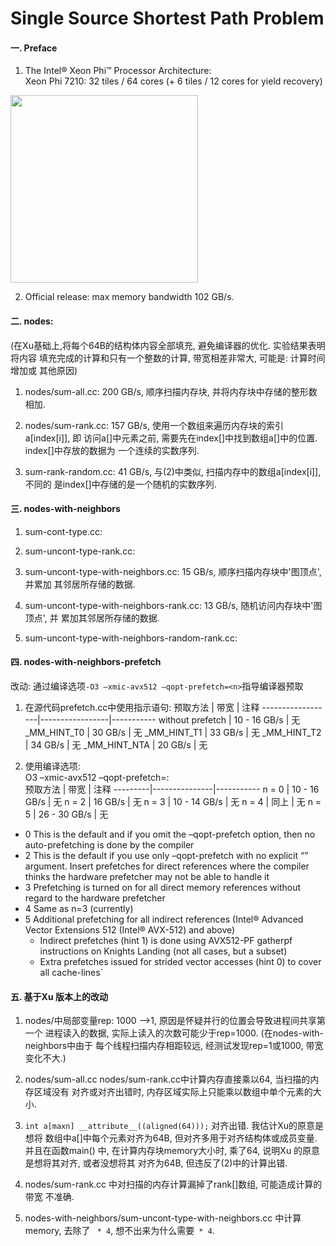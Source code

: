 # Single Source Shortest Path Problem

#### 一. Preface
1. The Intel® Xeon Phi™ Processor Architecture:    
Xeon Phi 7210: 32 tiles / 64 cores (+ 6 tiles / 12 cores for yield recovery)
<img src="https://software.intel.com/sites/default/files/managed/aa/e0/c02-f02-1024x1063.png" width="300">

2. Official release: max memory bandwidth 102 GB/s.


#### 二. nodes:
(在Xu基础上,将每个64B的结构体内容全部填充, 避免编译器的优化. 实验结果表明将内容
填充完成的计算和只有一个整数的计算, 带宽相差非常大, 可能是: 计算时间增加或
其他原因)

1. nodes/sum-all.cc: 200 GB/s, 顺序扫描内存块, 并将内存块中存储的整形数相加.

2. nodes/sum-rank.cc: 157 GB/s, 使用一个数组来遍历内存块的索引a[index[i]], 即
访问a[]中元素之前, 需要先在index[]中找到数组a[]中的位置. index[]中存放的数据为
一个连续的实数序列.

3. sum-rank-random.cc: 41 GB/s, 与(2)中类似, 扫描内存中的数组a[index[i]], 不同的
是index[]中存储的是一个随机的实数序列.

#### 三. nodes-with-neighbors
1. sum-cont-type.cc:

2. sum-uncont-type-rank.cc: 

3. sum-uncont-type-with-neighbors.cc: 15 GB/s, 顺序扫描内存块中'图顶点', 并累加
其邻居所存储的数据.

4. sum-uncont-type-with-neighbors-rank.cc: 13 GB/s, 随机访问内存块中'图顶点', 并
累加其邻居所存储的数据.

5. sum-uncont-type-with-neighbors-random-rank.cc: 


#### 四. nodes-with-neighbors-prefetch
改动: 通过编译选项`-O3 –xmic-avx512 –qopt-prefetch=<n>`指导编译器预取

1. 在源代码prefetch.cc中使用指示语句:
  	      预取方法    |       带宽      | 注释 
	------------------|-----------------|-----------
	 without prefetch |  10 - 16 GB/s   | 无
	 \_MM\_HINT\_T0   |       30 GB/s   | 无
	 \_MM\_HINT\_T1   |       33 GB/s   | 无
	 \_MM\_HINT\_T2   |       34 GB/s   | 无
	 \_MM\_HINT\_NTA  |       20 GB/s   | 无

2. 使用编译选项:    
O3 –xmic-avx512 –qopt-prefetch=<n>:    
	预取方法 |    带宽       | 注释 
	---------|---------------|-----------
	n = 0    | 10 - 16 GB/s  | 无
	n = 2    |  16 GB/s      | 无
	n = 3    | 10 - 14 GB/s  | 无
	n = 4    | 同上          | 无
	n = 5    | 26 - 30 GB/s  | 无

- 0    This is the default and if you omit the –qopt-prefetch option, then no auto-prefetching is done by the compiler    
- 2    This is the default if you use only –qopt-prefetch with no explicit “<n>” argument. Insert prefetches for direct references where the compiler thinks the hardware prefetcher may not be able to handle it    
- 3    Prefetching is turned on for all direct memory references without regard to the hardware prefetcher    
- 4    Same as n=3 (currently)    
- 5    Additional prefetching for all indirect references (Intel® Advanced Vector Extensions 512 (Intel® AVX-512) and above)    
    - Indirect prefetches (hint 1) is done using AVX512-PF gatherpf instructions on Knights Landing (not all cases, but a subset)    
    - Extra prefetches issued for strided vector accesses (hint 0) to cover all cache-lines`


#### 五. 基于Xu 版本上的改动
1. nodes/中局部变量rep: 1000 -->1, 原因是怀疑并行的位置会导致进程间共享第一个
进程读入的数据, 实际上读入的次数可能少于rep=1000. (在nodes-with-neighbors中由于
每个线程扫描内存相距较远, 经测试发现rep=1或1000, 带宽变化不大.)

2. nodes/sum-all.cc nodes/sum-rank.cc中计算内存直接乘以64, 当扫描的内存区域没有
对齐或对齐出错时, 内存区域实际上只能乘以数组中单个元素的大小.

3. `int a[maxn] __attribute__((aligned(64)));` 对齐出错. 我估计Xu的原意是想将
数组中a[]中每个元素对齐为64B, 但对齐多用于对齐结构体或成员变量. 并且在函数main()
中, 在计算内存块memory大小时, 乘了64, 说明Xu 的原意是想将其对齐, 或者没想将其
对齐为64B, 但违反了(2)中的计算出错.

4. nodes/sum-rank.cc 中对扫描的内存计算漏掉了rank[]数组, 可能造成计算的带宽
不准确.

5. nodes-with-neighbors/sum-uncont-type-with-neighbors.cc 中计算memory, 去除了
` * 4`, 想不出来为什么需要` * 4`.
